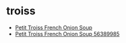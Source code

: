 # troiss

 * [Petit Troiss French Onion Soup](../../index/p/petit-troiss-french-onion-soup-56389985.json)
 * [Petit Troiss French Onion Soup 56389985](../../index/p/petit-troiss-french-onion-soup-56389985.json)
